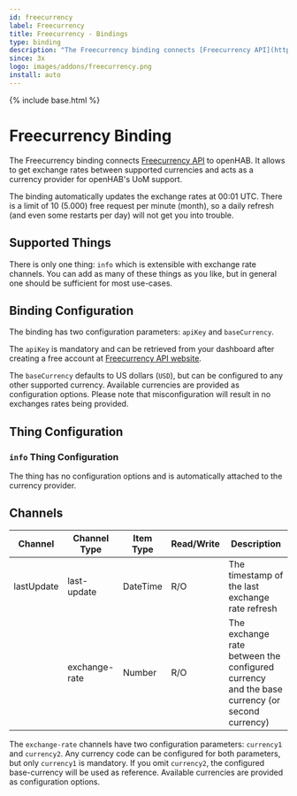 ```yaml
---
id: freecurrency
label: Freecurrency
title: Freecurrency - Bindings
type: binding
description: "The Freecurrency binding connects [Freecurrency API](https://freecurrencyapi.com) to openHAB."
since: 3x
logo: images/addons/freecurrency.png
install: auto
---
```


<!-- Attention authors: Do not edit directly. Please add your changes to the appropriate source repository -->

{% include base.html %}

<AddonLogo />

# Freecurrency Binding

The Freecurrency binding connects [Freecurrency API](https://freecurrencyapi.com) to openHAB.
It allows to get exchange rates between supported currencies and acts as a currency provider for openHAB's UoM support.

The binding automatically updates the exchange rates at 00:01 UTC.
There is a limit of 10 (5.000) free request per minute (month), so a daily refresh (and even some restarts per day) will not get you into trouble.

## Supported Things

There is only one thing: `info` which is extensible with exchange rate channels.
You can add as many of these things as you like, but in general one should be sufficient for most use-cases.

## Binding Configuration

The binding has two configuration parameters: `apiKey` and `baseCurrency`.

The `apiKey` is mandatory and can be retrieved from your dashboard after creating a free account at [Freecurrency API website](https://app.freecurrencyapi.com/login).

The `baseCurrency` defaults to US dollars (`USD`), but can be configured to any other supported currency.
Available currencies are provided as configuration options.
Please note that misconfiguration will result in no exchanges rates being provided.

## Thing Configuration

### `info` Thing Configuration

The thing has no configuration options and is automatically attached to the currency provider.

## Channels

| Channel        | Channel Type  | Item Type | Read/Write | Description                                                                                  |
|----------------|---------------|-----------|------------|----------------------------------------------------------------------------------------------|
| lastUpdate     | last-update   | DateTime  | R/O        | The timestamp of the last exchange rate refresh                                              |
| <user defined> | exchange-rate | Number    | R/O        | The exchange rate between the configured currency and the base currency (or second currency) |

The `exchange-rate` channels have two configuration parameters: `currency1` and `currency2`.
Any currency code can be configured for both parameters, but only `currency1` is mandatory.
If you omit `currency2`, the configured base-currency will be used as reference.
Available currencies are provided as configuration options.
